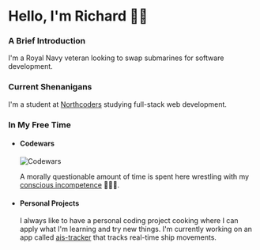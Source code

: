 # Hello, I'm Richard 👋🏻

### A Brief Introduction

I'm a Royal Navy veteran looking to swap submarines for software development.

### Current Shenanigans

I'm a student at [Northcoders](https://northcoders.com) studying full-stack web development.

### In My Free Time

- #### Codewars

  ![Codewars](https://www.codewars.com/users/richardlambert/badges/small)

  A morally questionable amount of time is spent here wrestling with my [conscious incompetence](https://en.wikipedia.org/wiki/Four_stages_of_competence) 🙌🏻👀.

- #### Personal Projects

  I always like to have a personal coding project cooking where I can apply what I'm learning and try new things. I'm currently working on an app called [ais-tracker](https://github.com/richardIambert/ais-tracker)   that tracks real-time ship movements.
